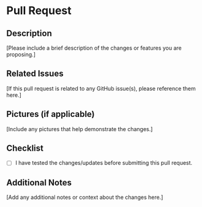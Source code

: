 # Pull Request

## Description
[Please include a brief description of the changes or features you are proposing.]

## Related Issues
[If this pull request is related to any GitHub issue(s), please reference them here.]

## Pictures (if applicable)
[Include any pictures that help demonstrate the changes.]

## Checklist
- [ ] I have tested the changes/updates before submitting this pull request.

## Additional Notes
[Add any additional notes or context about the changes here.]
